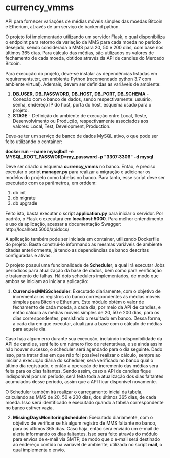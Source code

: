 # currency_vmms
API para fornecer variações de médias móveis simples das moedas Bitcoin e Etherium, através de um serviço de backend python. 

O projeto foi implementado utilizando um servidor Flask, o qual disponibiliza o endpoint para retorno da variação da MMS para cada moeda no período desejado, sendo considerada a MMS para 20, 50 e 200 dias, com base nos últimos 365 dias. Para cálculo das médias, são utilizados os valores de fechamento de cada moeda, obtidos através da API de candles do Mercado Bitcoin.

Para execução do projeto, deve-se instalar as dependências listadas em requirements.txt, em ambiente Python (recomendado python 3.7 com ambiente virtual). Ademais, devem ser definidas as variáveis de ambiente:

1. **DB_USER, DB_PASSWORD, DB_HOST, DB_PORT, DB_SCHEMA** - Conexão com o banco de dados, sendo respectivamente: usuário, senha, endereço IP do host, porta do host, esquema usado para o projeto.
2. **STAGE** - Definição do ambiente de execução entre Local, Teste, Desenvolvimento ou Produção, respectivamente associados aos valores: Local, Test, Development, Production.

Deve-se ter um serviço de banco de dados MySQL ativo, o que pode ser feito utilizando o container:

**docker run --name mysqlbd1 -e MYSQL_ROOT_PASSWORD=my_password -p "3307:3306" -d mysql**

Deve ser criado o esquema **currency_vmms** no banco. Então, é preciso executar o script **manager.py** para realizar a migração e adicionar os modelos do projeto como tabelas no banco. Para tanto, esse script deve ser executado com os parâmetros, em orddem:

1. db init
2. db migrate
3. db upgrade

Feito isto, basta executar o script **application.py** para iniciar o servidor. Por padrão, o Flask o executará em **localhost:5000**. Para melhor entendimento e uso da aplicação, acessar a documentação Swagger: http://localhost:5000/apidocs/

A aplicação também pode ser iniciada em container, utilizando Dockerfile do projeto. Basta construí-lo informando as mesmas variáveis de ambiente citadas anteriormente, já tendo as dependências de banco descritas configuradas e ativas.

O projeto possui uma funcionalidade de **Scheduler**, a qual irá executar Jobs periódicos para atualização da base de dados, bem como para verificação e tratamento de falhas. Há dois schedulers implementados, de modo que ambos se iniciam ao iniciar a aplicação:

1. **CurrenciesMMSScheduler**: Executado diariamente, com o objetivo de incrementar os registros do banco correspondentes às médias móveis simples para Bitcoin e Etherium. Este módulo obtém o valor de fechamento de cada moeda, a cada dia, por meio da API de candles, e então cálcula as médias móveis simples de 20, 50 e 200 dias, para os dias correspondentes, persistindo o resultado em banco. Dessa forma, a cada dia em que executar, atualizará a base com o cálculo de médias para aquele dia. 

Caso haja algum erro durante sua execução, incluindo indisponibilidade da API de candles, será feito um número fixo de retentativas, e se ainda assim não houver sucesso, o scheduler será agendado para o dia seguinte. Dado isso, para tratar dias em que não foi possível realizar o cálculo, sempre ao iniciar a execução diária do scheduler, será verificado no banco qual o último dia registrado, e então a operação de incremento das médias será feita para os dias faltantes. Sendo assim, caso a API de candles fique indisponível por um período, será feita toda a atualização dos dias faltantes acumulados desse período, assim que a API ficar disponível novamente. 

O Scheduler também irá realizar o carregamento inicial da tabela, calculando as MMS de 20, 50 e 200 dias, dos últimos 365 dias, de cada moeda. Isso será identificado e executado quando a tabela correspondente no banco estiver vazia.

2. **MissingDaysMonitoringScheduler**: Executado diariamente, com o objetivo de verificar se há algum registro de MMS faltante no banco, para os últimos 365 dias. Caso haja, então será enviado um e-mail de alerta informando os dias faltantes. Isso será feito através do módulo para envios de e-mail via SMTP, de modo que o e-mail será destinado ao endereço contido na variável de ambiente, utilizada no script **mail**, o qual implementa o envio.

